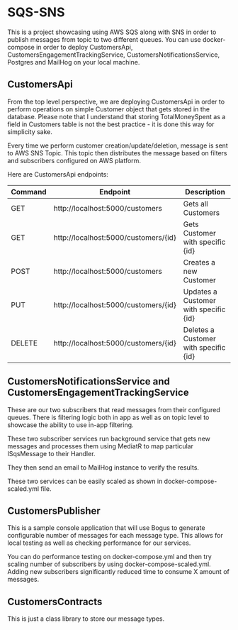 
# SQS-SNS

This is a project showcasing using AWS SQS along with SNS in order to publish messages from topic to two different queues. 
You can use docker-compose in order to deploy CustomersApi, CustomersEngagementTrackingService, CustomersNotificationsService, Postgres and MailHog on your local machine.

## CustomersApi

From the top level perspective, we are deploying CustomersApi in order to perform operations on simple Customer object that gets stored in the database. Please note that I understand that storing TotalMoneySpent as a field in Customers table is not the best practice - it is done this way for simplicity sake.

Every time we perform customer creation/update/deletion, message is sent to AWS SNS Topic. This topic then distributes the message based on filters and subscribers configured on AWS platform.

Here are CustomersApi endpoints:

| Command | Endpoint | Description
|--|--|--|
| GET | http://localhost:5000/customers| Gets all Customers|
| GET | http://localhost:5000/customers/{id} | Gets Customer with specific {id} |
| POST | http://localhost:5000/customers| Creates a new Customer|
| PUT | http://localhost:5000/customers/{id} | Updates a Customer with specific {id} |
| DELETE | http://localhost:5000/customers/{id}| Deletes a Customer with specific {id} |

## CustomersNotificationsService and CustomersEngagementTrackingService
These are our two subscribers that read messages from their configured queues. There is filtering logic both in app as well as on topic level to showcase the ability to use in-app filtering. 

These two subscriber services run background service that gets new messages and processes them using MediatR to map particular ISqsMessage to their Handler. 

They then send an email to MailHog instance to verify the results.

These two services can be easily scaled as shown in docker-compose-scaled.yml file.

## CustomersPublisher

This is a sample console application that will use Bogus to generate configurable number of messages for each message type. This allows for local testing as well as checking performance for our services.

You can do performance testing on docker-compose.yml and then try scaling number of subscribers by using docker-compose-scaled.yml. Adding new subscribers significantly reduced time to consume X amount of messages.

## CustomersContracts
This is just a class library to store our message types.
